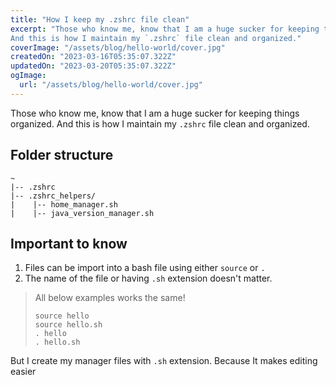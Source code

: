 ```yaml
---
title: "How I keep my .zshrc file clean"
excerpt: "Those who know me, know that I am a huge sucker for keeping things organized.
And this is how I maintain my `.zshrc` file clean and organized."
coverImage: "/assets/blog/hello-world/cover.jpg"
createdOn: "2023-03-16T05:35:07.322Z"
updatedOn: "2023-03-20T05:35:07.322Z"
ogImage:
  url: "/assets/blog/hello-world/cover.jpg"
---
```


Those who know me, know that I am a huge sucker for keeping things organized.
And this is how I maintain my `.zshrc` file clean and organized.

## Folder structure

```
~
|-- .zshrc
|-- .zshrc_helpers/
|    |-- home_manager.sh
|    |-- java_version_manager.sh

```

## Important to know

1. Files can be import into a bash file using either `source` or `.`
2. The name of the file or having `.sh` extension doesn't matter.

>
> All below examples works the same!
> ```
> source hello
> source hello.sh
> . hello
> . hello.sh
>```
But I create my manager files with `.sh` extension. Because It makes editing easier
